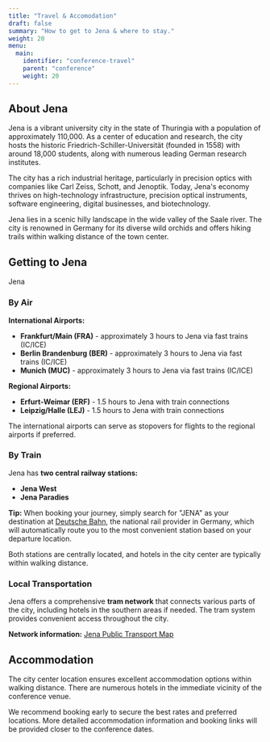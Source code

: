 ```yaml
---
title: "Travel & Accomodation"
draft: false
summary: "How to get to Jena & where to stay."
weight: 20
menu:
  main:
    identifier: "conference-travel"
    parent: "conference"
    weight: 20
---
```


## About Jena

Jena is a vibrant university city in the state of Thuringia with a population of approximately 110,000. As a center of education and research, the city hosts the historic Friedrich-Schiller-Universität (founded in 1558) with around 18,000 students, along with numerous leading German research institutes.

The city has a rich industrial heritage, particularly in precision optics with companies like Carl Zeiss, Schott, and Jenoptik. Today, Jena's economy thrives on high-technology infrastructure, precision optical instruments, software engineering, digital businesses, and biotechnology.

Jena lies in a scenic hilly landscape in the wide valley of the Saale river. The city is renowned in Germany for its diverse wild orchids and offers hiking trails within walking distance of the town center.

## Getting to Jena

Jena 

### By Air

**International Airports:**
- **Frankfurt/Main (FRA)** - approximately 3 hours to Jena via fast trains (IC/ICE)
- **Berlin Brandenburg (BER)** - approximately 3 hours to Jena via fast trains (IC/ICE) 
- **Munich (MUC)** - approximately 3 hours to Jena via fast trains (IC/ICE)

**Regional Airports:**
- **Erfurt-Weimar (ERF)** - 1.5 hours to Jena with train connections
- **Leipzig/Halle (LEJ)** - 1.5 hours to Jena with train connections

The international airports can serve as stopovers for flights to the regional airports if preferred.

### By Train

Jena has **two central railway stations:**
- **Jena West**
- **Jena Paradies**

**Tip:** When booking your journey, simply search for "JENA" as your destination at [Deutsche Bahn](https://int.bahn.de/en), the national rail provider in Germany, which will automatically route you to the most convenient station based on your departure location.

Both stations are centrally located, and hotels in the city center are typically within walking distance.

### Local Transportation

Jena offers a comprehensive **tram network** that connects various parts of the city, including hotels in the southern areas if needed. The tram system provides convenient access throughout the city.

**Network information:** [Jena Public Transport Map](https://www.stadtwerke-jena.de/dam/jcr:05b477be-daab-48d5-87ea-f1776d8cd747/VMT_02-2022_NP_Jena_01_screen.pdf)

## Accommodation

The city center location ensures excellent accommodation options within walking distance. There are numerous hotels in the immediate vicinity of the conference venue.

We recommend booking early to secure the best rates and preferred locations. More detailed accommodation information and booking links will be provided closer to the conference dates.
